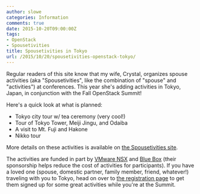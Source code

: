 ```yaml
---
author: slowe
categories: Information
comments: true
date: 2015-10-20T09:00:00Z
tags:
- OpenStack
- Spousetivities
title: Spousetivities in Tokyo
url: /2015/10/20/spousetivities-openstack-tokyo/
---
```


Regular readers of this site know that my wife, Crystal, organizes spouse activities (aka "Spousetivities", like the combination of "spouse" and "activities") at conferences. This year she's adding activities in Tokyo, Japan, in conjunction with the Fall OpenStack Summit!

Here's a quick look at what is planned:

* Tokyo city tour w/ tea ceremony (very cool!)
* Tour of Tokyo Tower, Meiji Jingu, and Odaiba
* A visit to Mt. Fuji and Hakone
* Nikko tour

More details on these activities is available on [the Spousetivities site][link-4].

The activities are funded in part by [VMware NSX][link-1] and [Blue Box][link-2] (their sponsorship helps reduce the cost of activities for participants). If you have a loved one (spouse, domestic partner, family member, friend, whatever!) traveling with you to Tokyo, head on over to [the registration page][link-3] to get them signed up for some great activities while you're at the Summit.



[link-1]: http://www.vmware.com/products/nsx/
[link-2]: https://www.blueboxcloud.com/
[link-3]: https://www.eventbrite.com/e/spousetivities-at-openstack-summit-tokyo-2015-tickets-18814031274
[link-4]: http://spousetivities.com/2015/10/spousetivities-is-going-to-openstack-summit-in-tokyo/
